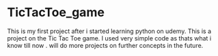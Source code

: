 # TicTacToe_game
 This is my first project after i started learning python on udemy. This is a project on the Tic Tac Toe game. I used  very simple code as thats what i know till now . will do more projects on further concepts in the future.
